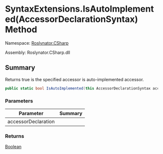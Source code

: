 # SyntaxExtensions\.IsAutoImplemented\(AccessorDeclarationSyntax\) Method

Namespace: [Roslynator.CSharp](../../README.md)

Assembly: Roslynator\.CSharp\.dll

## Summary

Returns true is the specified accessor is auto\-implemented accessor\.

```csharp
public static bool IsAutoImplemented(this AccessorDeclarationSyntax accessorDeclaration)
```

### Parameters

| Parameter | Summary |
| --------- | ------- |
| accessorDeclaration | |

### Returns

[Boolean](https://docs.microsoft.com/en-us/dotnet/api/system.boolean)


